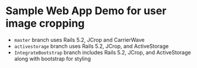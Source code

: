 # Sample Web App Demo for user image cropping

 - `master` branch uses Rails 5.2, JCrop and CarrierWave
 - `activestorage` branch uses Rails 5.2, JCrop, and ActiveStorage
 - `IntegrateBootstrap` branch includes Rails 5.2, JCrop, and ActiveStorage along with bootstrap for styling
